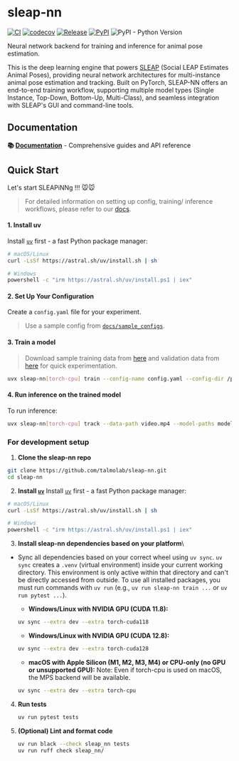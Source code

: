 # sleap-nn

[![CI](https://github.com/talmolab/sleap-nn/actions/workflows/ci.yml/badge.svg)](https://github.com/talmolab/sleap-nn/actions/workflows/ci.yml)
[![codecov](https://codecov.io/gh/talmolab/sleap-nn/branch/main/graph/badge.svg?token=Sj8kIFl3pi)](https://codecov.io/gh/talmolab/sleap-nn)
[![Release](https://img.shields.io/github/v/release/talmolab/sleap-nn?label=Latest)](https://github.com/talmolab/sleap-nn/releases/)
[![PyPI](https://img.shields.io/pypi/v/sleap-nn?label=PyPI)](https://pypi.org/project/sleap-nn)
![PyPI - Python Version](https://img.shields.io/pypi/pyversions/sleap-nn)

Neural network backend for training and inference for animal pose estimation.

This is the deep learning engine that powers [SLEAP](https://sleap.ai) (Social LEAP Estimates Animal Poses), providing neural network architectures for multi-instance animal pose estimation and tracking. Built on PyTorch, SLEAP-NN offers an end-to-end training workflow, supporting multiple model types (Single Instance, Top-Down, Bottom-Up, Multi-Class), and seamless integration with SLEAP's GUI and command-line tools.

## Documentation

**📚 [Documentation](https://nn.sleap.ai)** - Comprehensive guides and API reference

## Quick Start

Let's start SLEAPiNNg !!! 🐭🐭

> For detailed information on setting up config, training/ inference workflows, please refer to our [docs](https://nn.sleap.ai).

#### 1. Install uv
Install [`uv`](https://github.com/astral-sh/uv) first - a fast Python package manager:
```bash
# macOS/Linux
curl -LsSf https://astral.sh/uv/install.sh | sh

# Windows
powershell -c "irm https://astral.sh/uv/install.ps1 | iex"
```

#### 2. Set Up Your Configuration

Create a `config.yaml` file for your experiment.

> Use a sample config from [`docs/sample_configs`](https://github.com/talmolab/sleap-nn/tree/main/docs/sample_configs).

#### 3. Train a model

> Download sample training data from [here](https://storage.googleapis.com/sleap-data/datasets/BermanFlies/random_split1/train.pkg.slp) and validation data from [here](https://storage.googleapis.com/sleap-data/datasets/BermanFlies/random_split1/val.pkg.slp) for quick experimentation.

```bash
uvx sleap-nn[torch-cpu] train --config-name config.yaml --config-dir /path/to/config_dir/ "data_config.train_labels_path=[labels.pkg.slp]"
```

#### 4. Run inference on the trained model

To run inference:
```bash
uvx sleap-nn[torch-cpu] track --data-path video.mp4 --model-paths model_ckpt_dir/
```


### For development setup

1. **Clone the sleap-nn repo**

```bash
git clone https://github.com/talmolab/sleap-nn.git
cd sleap-nn
```

2. **Install [`uv`](https://github.com/astral-sh/uv)**
Install [`uv`](https://github.com/astral-sh/uv) first - a fast Python package manager:
```bash
# macOS/Linux
curl -LsSf https://astral.sh/uv/install.sh | sh

# Windows
powershell -c "irm https://astral.sh/uv/install.ps1 | iex"
```
  

3. **Install sleap-nn dependencies based on your platform**\

- Sync all dependencies based on your correct wheel using `uv sync`. `uv sync` creates a `.venv` (virtual environment) inside your current working directory. This environment is only active within that directory and can't be directly accessed from outside. To use all installed packages, you must run commands with `uv run` (e.g., `uv run sleap-nn train ...` or `uv run pytest ...`).
   - **Windows/Linux with NVIDIA GPU (CUDA 11.8):**

   ```bash
   uv sync --extra dev --extra torch-cuda118
   ```

   - **Windows/Linux with NVIDIA GPU (CUDA 12.8):**

   ```bash
   uv sync --extra dev --extra torch-cuda128
   ```
   
   - **macOS with Apple Silicon (M1, M2, M3, M4) or CPU-only (no GPU or unsupported GPU):** 
   Note: Even if torch-cpu is used on macOS, the MPS backend will be available.
   ```bash
   uv sync --extra dev --extra torch-cpu
   ```

4. **Run tests**  
   ```bash
   uv run pytest tests
   ```

5. **(Optional) Lint and format code**
   ```bash
   uv run black --check sleap_nn tests
   uv run ruff check sleap_nn/
   ```
